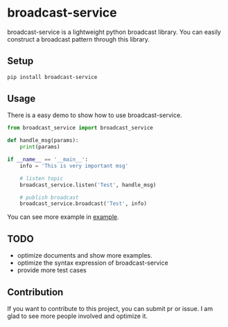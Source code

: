 # broadcast-service

broadcast-service is a lightweight python broadcast library. You can easily construct a broadcast pattern through this library.

## Setup

```sh
pip install broadcast-service
```


## Usage

There is a easy demo to show how to use broadcast-service.

```python
from broadcast_service import broadcast_service

def handle_msg(params):
    print(params)

if __name__ == '__main__':
    info = 'This is very important msg'

    # listen topic
    broadcast_service.listen('Test', handle_msg)

    # publish broadcast
    broadcast_service.broadcast('Test', info)

```

You can see more example in [example](/example).

## TODO

- optimize documents and show more examples.
- optimize the syntax expression of broadcast-service
- provide more test cases


## Contribution

If you want to contribute to this project, you can submit pr or issue. I am glad to see more people involved and optimize it.